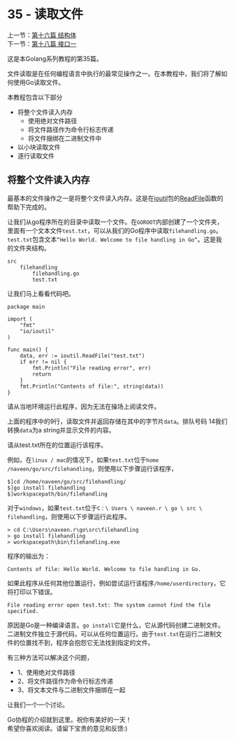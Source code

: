 
35 - 读取文件  
========================

上一节：[第十六篇 结构体](/docs/golang_tutorial_16.md)  
下一节：[第十八篇 接口一](/docs/golang_tutorial_18.md)  

这是本Golang系列教程的第35篇。   

文件读取是在任何编程语言中执行的最常见操作之一。在本教程中，我们将了解如何使用Go读取文件。  

本教程包含以下部分  

* 将整个文件读入内存  
  *  使用绝对文件路径  
  *  将文件路径作为命令行标志传递  
  *  将文件捆绑在二进制文件中   
* 以小块读取文件  
* 逐行读取文件  

## 将整个文件读入内存  

最基本的文件操作之一是将整个文件读入内存。这是在[ioutil](https://golang.org/pkg/io/ioutil/)包的[ReadFile](https://golang.org/pkg/io/ioutil/#ReadFile)函数的帮助下完成的。  

让我们从go程序所在的目录中读取一个文件。在`GOROOT`内部创建了一个文件夹，里面有一个文本文件`test.txt`，可以从我们的Go程序中读取`filehandling.go`。`test.txt`包含文本`“Hello World. Welcome to file handling in Go“`。这是我的文件夹结构。   

```golang
src  
    filehandling
        filehandling.go
        test.txt
```

让我们马上看看代码吧。   

```golang
package main

import (  
    "fmt"
    "io/ioutil"
)

func main() {  
    data, err := ioutil.ReadFile("test.txt")
    if err != nil {
        fmt.Println("File reading error", err)
        return
    }
    fmt.Println("Contents of file:", string(data))
}
```

请从当地环境运行此程序，因为无法在操场上阅读文件。  

上面的程序中的9行，读取文件并返回存储在其中的字节片`data`。排队号码 14我们转换`data`为a string并显示文件的内容。  

请从test.txt所在的位置运行该程序。  

例如，在`linux / mac`的情况下，如果`test.txt`位于`home /naveen/go/src/filehandling`，则使用以下步骤运行该程序，   

```golang
$]cd /home/naveen/go/src/filehandling/
$]go install filehandling
$]workspacepath/bin/filehandling
```

对于`windows`，如果`test.txt`位于`C：\ Users \ naveen.r \ go \ src \ filehandling`，则使用以下步骤运行此程序。  

```golang
> cd C:\Users\naveen.r\go\src\filehandling
> go install filehandling
> workspacepath\bin\filehandling.exe 
```

程序的输出为：  

```golang
Contents of file: Hello World. Welcome to file handling in Go.  
```

如果此程序从任何其他位置运行，例如尝试运行该程序`/home/userdirectory`，它将打印以下错误。  
```golang
File reading error open test.txt: The system cannot find the file specified.    
```

原因是Go是一种编译语言。`go install`它是什么，它从源代码创建二进制文件。二进制文件独立于源代码，可以从任何位置运行。由于`test.txt`在运行二进制文件的位置找不到，程序会抱怨它无法找到指定的文件。  

有三种方法可以解决这个问题，  

* 1、使用绝对文件路径  
* 2、将文件路径作为命令行标志传递  
* 3、将文本文件与二进制文件捆绑在一起  

让我们一个一个讨论。  

Go协程的介绍就到这里。祝你有美好的一天！  
希望你喜欢阅读。请留下宝贵的意见和反馈:)  